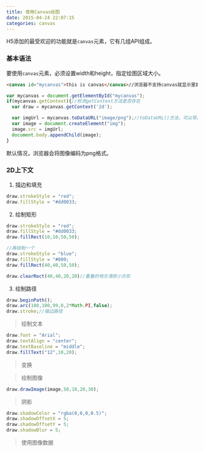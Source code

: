 ```yaml
---
title: 使用Canvas绘图
date: 2015-04-24 22:07:15
categories: canvas
---
```

H5添加的最受欢迎的功能就是`canvas`元素，它有几组API组成。

<!-- more -->

### 基本语法

要使用`canvas`元素，必须设置width和height，指定绘图区域大小。

```html
<canvas id="mycanvas">this is canvas</canvas>//浏览器不支持canvas就显示里面内容
```

```javascript
var mycanvas = document.getElementById("mycanvas");
if(mycanvas.getContext){//检测getContext方法是否存在
  var draw = mycanvas.getContext('2d');

  var imgUrl = mycanvas.toDataURL("image/png");//toDataURL()方法，可以导出canvas元素上绘制的图像。
  var image = document.createElement("img");
  image.src = imgUrl;
  document.body.appendChild(image);
}
```
默认情况，浏览器会将图像编码为png格式。

### 2D上下文

1. 描边和填充 

```javascript
draw.strokeStyle = "red";
draw.fillStyle = "#dd0033;
```

2. 绘制矩形 

```javascript
draw.strokeStyle = "red";
draw.fillStyle = "#dd0033;
draw.fillRect(10,10,50,50);

//再绘制一个
draw.strokeStyle = "blue";
draw.fillStyle = "#000;
draw.fillRect(40,40,50,50);

draw.clearRect(40,40,20,20)//重叠的地方清除小方形
```
3. 绘制路径

```javascript
draw.beginPath();
draw.arc(100,100,99,0,2*Math.PI,false);
draw.stroke;//描边路径
```

> 绘制文本

```javascript
draw.font = "Arial";
draw.textAlign = "center";
draw.textBaseline = "middle";
draw.fillText("12",10,20);
```
> 变换 
 
> 绘制图像 
 
```javascript
draw.drawImage(image,50,10,20,30);
```

> 阴影 

```javascript
draw.shadowColor = "rgba(0,0,0,0.5)";
draw.shadowOffsetX = 5;
draw.shadowOffsetY = 5;
draw.shadowBlur = 5;
```
> 使用图像数据 